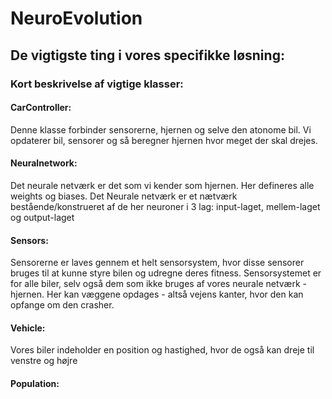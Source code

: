 # NeuroEvolution

## De vigtigste ting i vores specifikke løsning:

### Kort beskrivelse af vigtige klasser:

#### CarController: 
Denne klasse forbinder sensorerne, hjernen og selve den atonome bil.
Vi opdaterer bil, sensorer og så beregner hjernen hvor meget der skal drejes.

#### Neuralnetwork:
Det neurale netværk er det som vi kender som hjernen.
Her defineres alle weights og biases. 
Det Neurale netværk er et nætværk bestående/konstrueret af de her neuroner i 3 lag: input-laget, mellem-laget og output-laget

#### Sensors:
Sensorerne er laves gennem et helt sensorsystem, hvor disse sensorer bruges til at kunne styre bilen og udregne deres fitness.
Sensorsystemet er for alle biler, selv også dem som ikke bruges af vores neurale netværk - hjernen.
Her kan væggene opdages - altså vejens kanter, hvor den kan opfange om den crasher.

#### Vehicle:
Vores biler indeholder en position og hastighed, hvor de også kan dreje til venstre og højre 

#### Population:

